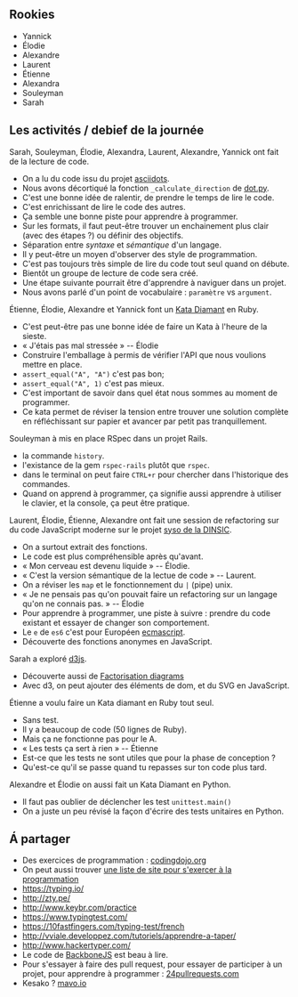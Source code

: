 ## Rookies

- Yannick
- Élodie
- Alexandre
- Laurent
- Étienne
- Alexandra
- Souleyman
- Sarah

## Les activités / debief de la journée

Sarah, Souleyman, Élodie, Alexandra, Laurent, Alexandre, Yannick ont fait de la lecture de code.
- On a lu du code issu du projet [asciidots](https://github.com/aaronduino/asciidots).
- Nous avons décortiqué la fonction `_calculate_direction` de [dot.py](https://github.com/aaronduino/asciidots/blob/master/dots/dot.py#L119).
- C'est une bonne idée de ralentir, de prendre le temps de lire le code.
- C'est enrichissant de lire le code des autres.
- Ça semble une bonne piste pour apprendre à programmer.
- Sur les formats, il faut peut-être trouver un enchainement plus clair (avec des étapes ?) ou définir des objectifs.
- Séparation entre _syntaxe_ et _sémantique_ d'un langage.
- Il y peut-être un moyen d'observer des style de programmation.
- C'est pas toujours très simple de lire du code tout seul quand on débute.
- Bientôt un groupe de lecture de code sera créé.
- Une étape suivante pourrait être d'apprendre à naviguer dans un projet.
- Nous avons parlé d'un point de vocabulaire : `paramètre` vs `argument`.

Étienne, Élodie, Alexandre et Yannick font un [Kata Diamant](http://codingdojo.org/kata/Diamond/) en Ruby.
- C'est peut-être pas une bonne idée de faire un Kata à l'heure de la sieste.
- « J'étais pas mal stressée » -- Élodie
- Construire l'emballage à permis de vérifier l'API que nous voulions mettre en place.
- `assert_equal("A", "A")` c'est pas bon;
- `assert_equal("A", 1)` c'est pas mieux.
- C'est important de savoir dans quel état nous sommes au moment de programmer.
- Ce kata permet de réviser la tension entre trouver une solution complète en réfléchissant sur papier et avancer par petit pas tranquillement.

Souleyman à mis en place RSpec dans un projet Rails.
- la commande `history`.
- l'existance de la gem `rspec-rails` plutôt que `rspec`.
- dans le terminal on peut faire `CTRL+r` pour chercher dans l'historique des commandes.
- Quand on apprend à programmer, ça signifie aussi apprendre à utiliser le clavier, et la console, ça peut être pratique.


Laurent, Élodie, Étienne, Alexandre ont fait une session de refactoring sur du code JavaScript moderne sur le projet [syso de la DINSIC](https://github.com/sgmap/syso/blob/5d4c9c98a4b229fa8ec85ecdab3a8ac7ba532f84/source/engine/generateQuestions.js#L47).
- On a surtout extrait des fonctions.
- Le code est plus compréhensible après qu'avant.
- « Mon cerveau est devenu liquide » -- Élodie.
- « C'est la version sémantique de la lectue de code » -- Laurent.
- On a réviser les `map` et le fonctionnement du `|` (pipe) unix.
- « Je ne pensais pas qu'on pouvait faire un refactoring sur un langage qu'on ne connais pas. » -- Élodie
- Pour apprendre à programmer, une piste à suivre : prendre du code existant et essayer de changer son comportement.
- Le `e` de `es6` c'est pour Européen [ecmascript](https://fr.wikipedia.org/wiki/Ecma_International).
- Découverte des fonctions anonymes en JavaScript.

Sarah a exploré [d3js](https://d3js.org/).
- Découverte aussi de [Factorisation diagrams](https://www.jasondavies.com/factorisation-diagrams/)
- Avec d3, on peut ajouter des éléments de dom, et du SVG en JavaScript.

Étienne a voulu faire un Kata diamant en Ruby tout seul.
- Sans test.
- Il y a beaucoup de code (50 lignes de Ruby).
- Mais ça ne fonctionne pas pour le A.
- « Les tests ça sert à rien » -- Étienne
- Est-ce que les tests ne sont utiles que pour la phase de conception ?
- Qu'est-ce qu'il se passe quand tu repasses sur ton code plus tard.


Alexandre et Élodie on aussi fait un Kata Diamant en Python.
- Il faut pas oublier de déclencher les test `unittest.main()`
- On a juste un peu révisé la façon d'écrire des tests unitaires en Python.


## Á partager

- Des exercices de programmation : [codingdojo.org](http://codingdojo.org/)
- On peut aussi trouver [une liste de site pour s'exercer à la programmation](entrainement_au_code_en_ligne.md)
- https://typing.io/
- http://zty.pe/
- http://www.keybr.com/practice
- https://www.typingtest.com/
- https://10fastfingers.com/typing-test/french
- http://vviale.developpez.com/tutoriels/apprendre-a-taper/
- http://www.hackertyper.com/
- Le code de [BackboneJS](http://backbonejs.org/docs/backbone.html) est beau à lire.
- Pour s'essayer à faire des pull request, pour essayer de participer à un projet, pour apprendre à programmer : [24pullrequests.com](https://24pullrequests.com/)
- Kesako ? [mavo.io](https://mavo.io/)

